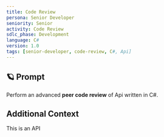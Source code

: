```yaml
---
title: Code Review
persona: Senior Developer
seniority: Senior
activity: Code Review
sdlc_phase: Development
language: C#
version: 1.0
tags: [senior-developer, code-review, C#, Api]
---
```


## 🪐 Prompt

Perform an advanced **peer code review** of Api written in C#.

## Additional Context

This is an API 
